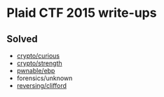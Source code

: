# Plaid CTF 2015 write-ups

## Solved

* [crypto/curious](crypto/curious)
* [crypto/strength](crypto/strength)
* [pwnable/ebp](pwnable/ebp)
* forensics/unknown
* [reversing/clifford](reversing/clifford)
